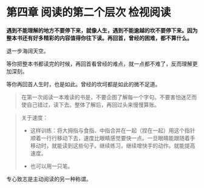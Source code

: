 # 第四章 阅读的第二个层次 检视阅读

**遇到不能理解的地方不要停下来，就像人生，遇到不能逾越的坎不要停下来。因为整本书还有好多精彩的内容值得你往下读。再回首，曾经的困难，都不算什么。**

退一步海阔天空。

等你把整本书都读完的时候，再回首看曾经的难点，就一点都不难了，反而理解更加深刻。

等你再回首人生时，也是如此。曾经的坎坷都是如此的微不足道。

> 在第一次阅读一本难读的书是，不要企图了解每一个字句。不要害怕迷茫而使自己错过，读下去。整体了解后，再回过头来慢慢算账。

> 关于速度：
>
> - 这样训练：将大拇指与食指、中指合并在一起（捏在一起）用这个指针顺着一行行移动下去，速度比眼睛感觉要快一点。一旦眼睛能跟随着手移动时，就能读到这些句子。继续练习，继续增快手的动作。就能提高速度。
>
>
> - 也可以用一只笔。
>

专心致志是主动阅读的另一种称谓。

